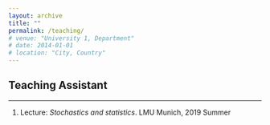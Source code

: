 ```yaml
---
layout: archive
title: ""
permalink: /teaching/
# venue: "University 1, Department"
# date: 2014-01-01
# location: "City, Country"
---
```


## Teaching Assistant
---

1. Lecture: _Stochastics and statistics_. LMU Munich, 2019 Summer
